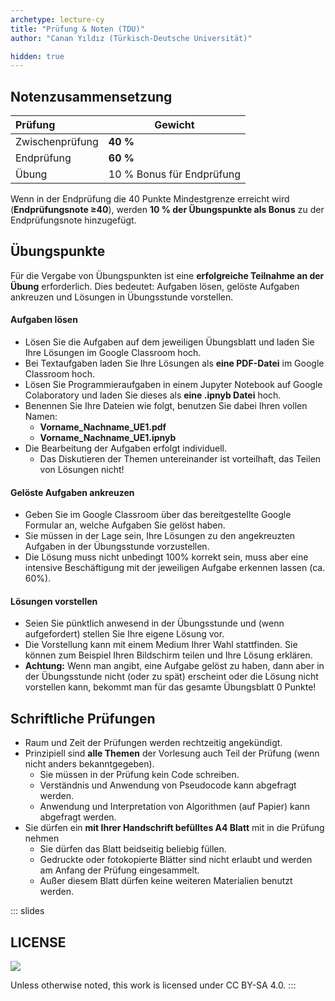 ```yaml
---
archetype: lecture-cy
title: "Prüfung & Noten (TDU)"
author: "Canan Yıldız (Türkisch-Deutsche Universität)"

hidden: true
---
```



## Notenzusammensetzung

| Prüfung         | Gewicht                          |
|:----------------|----------------------------------|
| Zwischenprüfung | **40 %**                         |
| Endprüfung      | **60 %**                         |
| Übung           | 10 % Bonus für Endprüfung        |


Wenn in der Endprüfung die 40 Punkte Mindestgrenze erreicht wird (**Endprüfungsnote ≥40**),
werden **10 % der Übungspunkte als Bonus** zu der Endprüfungsnote hinzugefügt.

## Übungspunkte

Für die Vergabe von Übungspunkten ist eine **erfolgreiche Teilnahme an der Übung** erforderlich. Dies bedeutet: Aufgaben lösen, gelöste Aufgaben ankreuzen und Lösungen in Übungsstunde vorstellen.

#### Aufgaben lösen
*   Lösen Sie die Aufgaben auf dem jeweiligen Übungsblatt und laden Sie Ihre Lösungen im Google Classroom hoch.
*   Bei Textaufgaben laden Sie Ihre Lösungen als **eine PDF-Datei** im Google Classroom hoch.
*   Lösen Sie Programmieraufgaben in einem Jupyter Notebook auf Google Colaboratory und laden Sie dieses als **eine .ipnyb Datei** hoch.
*   Benennen Sie Ihre Dateien wie folgt, benutzen Sie dabei Ihren vollen Namen:
    *   **Vorname_Nachname_UE1.pdf**
    *   **Vorname_Nachname_UE1.ipnyb**
*   Die Bearbeitung der Aufgaben erfolgt individuell.  
    *   Das Diskutieren der Themen untereinander ist vorteilhaft, das Teilen von Lösungen nicht!

#### Gelöste Aufgaben ankreuzen
*   Geben Sie im Google Classroom über das bereitgestellte Google Formular an, welche Aufgaben Sie gelöst haben.
*   Sie müssen in der Lage sein, Ihre Lösungen zu den angekreuzten Aufgaben in der Übungsstunde vorzustellen.
*   Die Lösung muss nicht unbedingt 100% korrekt sein, muss aber eine intensive Beschäftigung mit der jeweiligen Aufgabe erkennen lassen (ca. 60%).

#### Lösungen vorstellen
*   Seien Sie pünktlich anwesend in der Übungsstunde und (wenn aufgefordert) stellen Sie Ihre eigene Lösung vor.
*   Die Vorstellung kann mit einem Medium Ihrer Wahl stattfinden. Sie können zum Beispiel Ihren Bildschirm teilen und Ihre Lösung erklären.
*   **Achtung:** Wenn man angibt, eine Aufgabe gelöst zu haben, dann aber in der Übungsstunde nicht (oder zu spät)
erscheint oder die Lösung nicht vorstellen kann, bekommt man für das gesamte Übungsblatt 0 Punkte!

## Schriftliche Prüfungen
*   Raum und Zeit der Prüfungen werden rechtzeitig angekündigt.
*   Prinzipiell sind **alle Themen** der Vorlesung auch Teil der Prüfung (wenn nicht anders bekanntgegeben).
    *   Sie müssen in der Prüfung kein Code schreiben.
    *   Verständnis und Anwendung von Pseudocode kann abgefragt werden.
    *   Anwendung und Interpretation von Algorithmen (auf Papier) kann abgefragt werden.
*   Sie dürfen ein **mit Ihrer Handschrift befülltes A4 Blatt** mit in die Prüfung nehmen
    *   Sie dürfen das Blatt beidseitig beliebig füllen.
    *   Gedruckte oder fotokopierte Blätter sind nicht erlaubt und werden am Anfang der Prüfung eingesammelt.
    *   Außer diesem Blatt dürfen keine weiteren Materialien benutzt werden.



<!-- DO NOT REMOVE - THIS IS A LAST SLIDE TO INDICATE THE LICENSE AND POSSIBLE EXCEPTIONS (IMAGES, ...). -->
::: slides
## LICENSE
![](https://licensebuttons.net/l/by-sa/4.0/88x31.png)

Unless otherwise noted, this work is licensed under CC BY-SA 4.0.
:::
